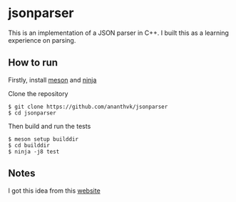 # jsonparser

This is an implementation of a JSON parser in C++. I built this as a learning experience on parsing.

## How to run

Firstly, install [meson](https://github.com/mesonbuild/meson) and [ninja](https://github.com/ninja-build/ninja)

Clone the repository

```
$ git clone https://github.com/ananthvk/jsonparser
$ cd jsonparser
```

Then build and run the tests

```
$ meson setup builddir
$ cd builddir
$ ninja -j8 test
```

## Notes

I got this idea from this [website](https://codingchallenges.substack.com/p/coding-challenge-2)
